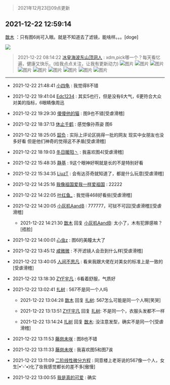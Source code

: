> 2021年12月23日09点更新
<link rel="stylesheet" href="https://cdn.jsdelivr.net/gh/taotie6/sampleJSON@main/css/photo_show.css">
<meta name="referrer" content="no-referrer" />


 ## 2021-12-22 12:59:14 

 [㪚木](https://www.coolapk.com/feed/32290079?shareKey=MTA0MmU5MDViMTI4NjFjMmIxZTI~) ：只有图6尚可入眼。就是不知道去了滤镜，能啥样。。。[doge] 

<div class="album">
<img class="img-item" src="https://image.coolapk.com/feed/2020/0606/14/1081091_72ef0177_5647_2244@350x196.gif" />
</div>

> 2021-12-22 08:14:22 
> [冰皇海波东山顶洞人](https://www.coolapk.com/feed/32285087?shareKey=YThlMGU0ODhlZGM5NjFjMmIxZTI~) : xdm,pick哪一个？每天看忆遍，健康又快乐。(给我点点关注，让我有更新动力) 
![图片](https://image.coolapk.com/feed/2021/1222/08/9739730_f8cae150_2058_689_16@1920x1080.jpeg)
![图片](https://image.coolapk.com/feed/2021/1222/08/9739730_6c584158_2058_6901_177@1920x1080.jpeg)
![图片](https://image.coolapk.com/feed/2021/1222/08/9739730_2cca368c_2058_6905_205@1920x1080.jpeg)
![图片](https://image.coolapk.com/feed/2021/1222/08/9739730_7e0bec59_2058_6911_781@1920x1080.jpeg)
![图片](https://image.coolapk.com/feed/2021/1222/08/9739730_f2ffd2a3_2058_6921_914@1920x1080.jpeg)
![图片](https://image.coolapk.com/feed/2021/1222/08/9739730_20a29063_2058_6923_503@1920x1080.jpeg)
![图片](https://image.coolapk.com/feed/2021/1222/08/9739730_5341aa41_2058_6927_421@1920x1080.jpeg)
![图片](https://image.coolapk.com/feed/2021/1222/08/9739730_7abe58b1_2058_6938_472@1920x1080.jpeg)
![图片](https://image.coolapk.com/feed/2021/1222/08/9739730_43ea7dfd_2058_6942_116@1920x1080.jpeg)

 ------- 

- 2021-12-22 21:48:41 [小四龟](uid=703974) : 我觉得8不错 

- 2021-12-22 19:41:04 [Edc1234](uid=1151788) : 其实5也行，但是没有6大气，6更符合大众对美的指标，6眼睛像周迅 

- 2021-12-22 19:29:30 [傻傻他的猫](uid=831321) : 图9也不错[受虐滑稽] 

- 2021-12-22 18:37:13 [休止千鹤](uid=1086559) : 感觉像孙燕姿 图6 

- 2021-12-22 18:25:05 [韶负](uid=3378542) : 实际上评论区挑得一批的网友 现实中女朋友也没多好看 但是他们神奇的觉得这不矛盾[受虐滑稽] 

- 2021-12-22 18:19:03 [冬日暖阳丶](uid=3291610) : 我喜欢图4[受虐滑稽] 

- 2021-12-22 15:48:35 [静基](uid=1353091) : 9这个眼神好啊就是长的不是特别好看 

- 2021-12-22 15:34:35 [LiuzT](uid=2145927) : 会有达芬奇就知道了，都是什么玩意[受虐滑稽] 

- 2021-12-22 14:25:16 [我像祖国爱我一样爱祖国](uid=1149364) : 22222 

- 2021-12-22 14:22:05 [叶红鱼_](uid=728808) : 我觉得468好看些[受虐滑稽] 

- 2021-12-22 14:20:05 [小灰机AandB](uid=2217189) : 777777，可狱不可囚[受虐滑稽][受虐滑稽] 

    - 2021-12-22 14:21:30 [㪚木](uid=1081091) 回复 [小灰机AandB](uid=2217189): 太小了，木有犯罪感嘛？[捂脸] 

- 2021-12-22 14:00:01 [心虫z](uid=151532) : 图6的美瞳太大了 

- 2021-12-22 13:45:12 [咸微微](uid=1248718) : 不开滤镜人会丑到什么样[受虐滑稽] 

- 2021-12-22 13:40:05 [人间不思凡](uid=2080265) : 看来我跟大佬在对美女的标准上是一致的[受虐滑稽] 

- 2021-12-22 13:18:30 [ZYF宇凡](uid=3214666) : 6看着舒服，气质好 

- 2021-12-22 13:02:41 [扎树](uid=2254178) : 567不是同一个人吗 

    - 2021-12-22 13:04:28 [㪚木](uid=1081091) 回复 [扎树](uid=2254178): 567怎么可能是同一个人啊[笑哭] 

    - 2021-12-22 13:13:51 [ZYF宇凡](uid=3214666) 回复 [扎树](uid=2254178): 不是同一个，衣服头发都不一样 

    - 2021-12-22 13:14:24 [扎树](uid=2254178) 回复 [㪚木](uid=1081091): 没注意发型，确实不是同一个[受虐滑稽] 

- 2021-12-22 13:11:53 [藤岗未咲](uid=1400756) : 图8也不错 

- 2021-12-22 13:11:33 [藤岗未咲](uid=1400756) : 我喜欢图5和图7诶 

- 2021-12-22 13:11:09 [二阶线性微分方程](uid=3594406) : 同意楼上老哥说的567像一个人，女生|•&#039;-&#039;•)化了妆我感觉都长的差不多[傲慢] 

- 2021-12-22 13:00:55 [我是真的可爱](uid=731138) : 确实 

